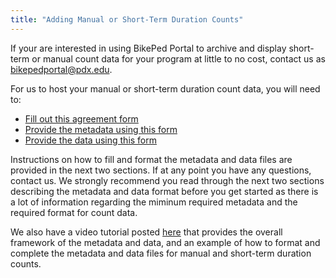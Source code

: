 ```yaml
---
title: "Adding Manual or Short-Term Duration Counts"
---
```


If your are interested in using BikePed Portal to archive and display short-term or manual count data for your program at little to no cost, contact us as bikepedportal@pdx.edu.  
  
For us to host your manual or short-term duration count data, you will need to:
* [Fill out this agreement form](https://forms.gle/RudtMPgexBsQMsqm9)
* [Provide the metadata using this form](https://psutrec.github.io/documentation/assets/downloads/metadata-template.xlsx)
* [Provide the data using this form](https://psutrec.github.io/documentation/assets/downloads/data-template.xlsx)  
  
Instructions on how to fill and format the metadata and data files are provided in the next two sections. If at any point you have any questions, contact us.  We strongly recommend you read through the next two sections describing the metadata and data format before you get started as there is a lot of information regarding the miminum required metadata and the required format for count data.  
  
We also have a video tutorial posted [here](https://youtu.be/zN9yAcjNTaw) that provides the overall framework of the metadata and data, and an example of how to format and complete the metadata and data files for manual and short-term duration counts.
